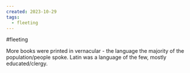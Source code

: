 ```yaml
---
created: 2023-10-29
tags:
  - fleeting
---
```

#fleeting 

More books were printed in vernacular - the language the majority of the population/people spoke. Latin was a language of the few, mostly educated/clergy. 
